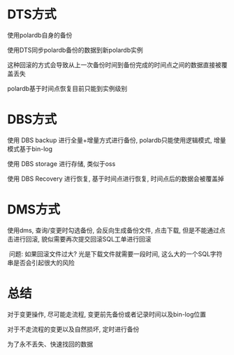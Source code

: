 # DTS方式

使用polardb自身的备份

使用DTS同步polardb备份的数据到新polardb实例

这种回滚的方式会导致从上一次备份时间到备份完成的时间点之间的数据直接被覆盖丢失

polardb基于时间点恢复目前只能到实例级别

# DBS方式

使用 DBS backup 进行全量+增量方式进行备份, polardb只能使用逻辑模式, 增量模式基于bin-log

使用 DBS storage 进行存储, 类似于oss

使用 DBS Recovery 进行恢复, 基于时间点进行恢复, 时间点后的数据会被覆盖掉

# DMS方式

使用dms, 查询/变更时勾选备份, 会反向生成备份文件, 点击下载, 但是不能通过点击进行回滚, 貌似需要再次提交回滚SQL工单进行回滚

​	问题: 如果回滚文件过大? 光是下载文件就需要一段时间, 这么大的一个SQL字符串是否会引起很大的风险

# 总结

对于变更操作, 尽可能走流程, 变更前先备份或者记录时间以及bin-log位置

对于不走流程的变更以及自然损坏, 定时进行备份

为了永不丢失、快速找回的数据

